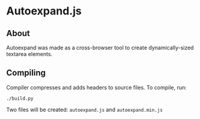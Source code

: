 Autoexpand.js
==
About
--

Autoexpand was made as a cross-browser tool to create dynamically-sized textarea elements.

Compiling
--

Compiler compresses and adds headers to source files. To compile, run:

```
./build.py
```

Two files will be created: `autoexpand.js` and `autoexpand.min.js`
